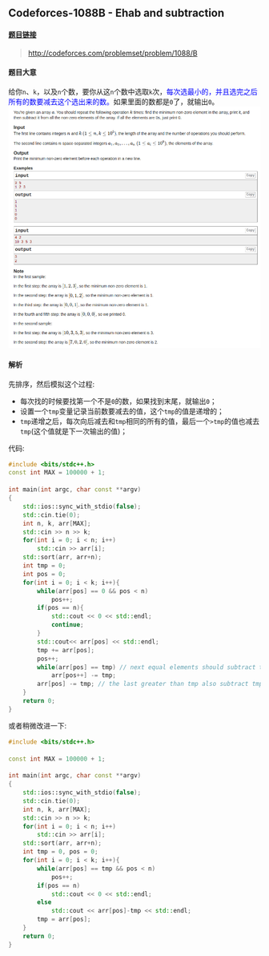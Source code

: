 ## Codeforces-1088B -  Ehab and subtraction

#### [题目链接](http://codeforces.com/problemset/problem/1088/B)

> http://codeforces.com/problemset/problem/1088/B

#### 题目大意
给你`n`、`k`，以及`n`个数，要你从这`n`个数中选取`k`次，<font color = blue>每次选最小的，并且选完之后所有的数要减去这个选出来的数。</font>如果里面的数都是`0`了，就输出`0`。
![在这里插入图片描述](images/1088B_t.png)
#### 解析
先排序，然后模拟这个过程:

* 每次找的时候要找第一个不是`0`的数，如果找到末尾，就输出`0`；
* 设置一个`tmp`变量记录当前数要减去的值，这个`tmp`的值是递增的；
* `tmp`递增之后，每次向后减去和`tmp`相同的所有的值，最后一个`>tmp`的值也减去`tmp`(这个值就是下一次输出的值)；

代码: 
```cpp
#include <bits/stdc++.h>
const int MAX = 100000 + 1;

int main(int argc, char const **argv)
{ 
    std::ios::sync_with_stdio(false);
    std::cin.tie(0);
    int n, k, arr[MAX]; 
    std::cin >> n >> k;
    for(int i = 0; i < n; i++) 
        std::cin >> arr[i];    
    std::sort(arr, arr+n);
    int tmp = 0;
    int pos = 0;
    for(int i = 0; i < k; i++){ 
        while(arr[pos] == 0 && pos < n)
            pos++;
        if(pos == n){ 
            std::cout << 0 << std::endl;
            continue;
        }
        std::cout<< arr[pos] << std::endl;
        tmp += arr[pos];
        pos++;
        while(arr[pos] == tmp) // next equal elements should subtract tmp
            arr[pos++] -= tmp;
        arr[pos] -= tmp; // the last greater than tmp also subtract tmp
    }
    return 0;
}
```
或者稍微改进一下: 
```cpp
#include <bits/stdc++.h>

const int MAX = 100000 + 1;

int main(int argc, char const **argv)
{ 
    std::ios::sync_with_stdio(false);
    std::cin.tie(0);
    int n, k, arr[MAX]; 
    std::cin >> n >> k;
    for(int i = 0; i < n; i++) 
        std::cin >> arr[i];    
    std::sort(arr, arr+n);
    int tmp = 0, pos = 0;
    for(int i = 0; i < k; i++){ 
        while(arr[pos] == tmp && pos < n)
            pos++;
        if(pos == n)
            std::cout << 0 << std::endl;
        else 
            std::cout << arr[pos]-tmp << std::endl;
        tmp = arr[pos];
    }
    return 0;
}
```